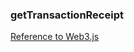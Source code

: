 ### getTransactionReceipt

[Reference to Web3.js](https://web3js.readthedocs.io/en/v1.7.4/web3-eth.html#gettransactionreceipt)